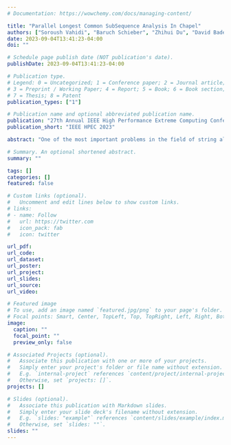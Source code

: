 ```yaml
---
# Documentation: https://wowchemy.com/docs/managing-content/

title: "Parallel Longest Common SubSequence Analysis In Chapel"
authors: ["Soroush Vahidi", "Baruch Schieber", "Zhihui Du", "David Bader"]
date: 2023-09-04T13:41:23-04:00
doi: ""

# Schedule page publish date (NOT publication's date).
publishDate: 2023-09-04T13:41:23-04:00

# Publication type.
# Legend: 0 = Uncategorized; 1 = Conference paper; 2 = Journal article;
# 3 = Preprint / Working Paper; 4 = Report; 5 = Book; 6 = Book section;
# 7 = Thesis; 8 = Patent
publication_types: ["1"]

# Publication name and optional abbreviated publication name.
publication: "27th Annual IEEE High Performance Extreme Computing Conference"
publication_short: "IEEE HPEC 2023"

abstract: "One of the most important problems in the field of string algorithms is the longest common subsequence problem (LCS). The problem is NP-HARD for an arbitrary number of strings but can be solved in polynomial time for a fixed number of strings. In this paper, we select a typical parallel LCS algorithm and integrate it into our large-scale string analysis algorithm library to support different types of large string analysis. Specifically, we take advantage of the high-level parallel language, Chapel, to integrate Lu and Liu’s parallel LCS algorithm into Arkouda, an open-source framework. Through Arkouda, data scientists can handle large string analytics eﬀiciently on the back-end high-performance computing resources from the front-end Python interface easily. The Chapel-enabled parallel LCS algorithm can identify the longest common subsequences of two strings, and some experimental results are also given to show its performance."

# Summary. An optional shortened abstract.
summary: ""

tags: []
categories: []
featured: false

# Custom links (optional).
#   Uncomment and edit lines below to show custom links.
# links:
# - name: Follow
#   url: https://twitter.com
#   icon_pack: fab
#   icon: twitter

url_pdf:
url_code:
url_dataset:
url_poster:
url_project:
url_slides:
url_source:
url_video:

# Featured image
# To use, add an image named `featured.jpg/png` to your page's folder. 
# Focal points: Smart, Center, TopLeft, Top, TopRight, Left, Right, BottomLeft, Bottom, BottomRight.
image:
  caption: ""
  focal_point: ""
  preview_only: false

# Associated Projects (optional).
#   Associate this publication with one or more of your projects.
#   Simply enter your project's folder or file name without extension.
#   E.g. `internal-project` references `content/project/internal-project/index.md`.
#   Otherwise, set `projects: []`.
projects: []

# Slides (optional).
#   Associate this publication with Markdown slides.
#   Simply enter your slide deck's filename without extension.
#   E.g. `slides: "example"` references `content/slides/example/index.md`.
#   Otherwise, set `slides: ""`.
slides: ""
---
```


